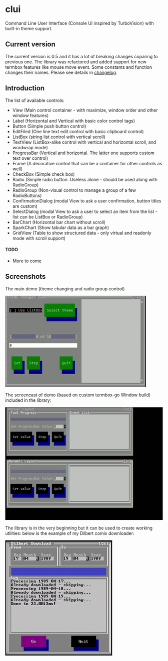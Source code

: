 # clui
Command Line User Interface (Console UI inspired by TurboVision) with built-in theme support.

## Current version
The current version is 0.5 and it has a lot of breaking changes coparing to previous one. The library was refactored and added support for new termbox features like mouse move event. Some constants and function changes their names. Please see details in [changelog](./changelog).

## Introduction
The list of available controls:
* View (Main control container - with maximize, window order and other window features)
* Label (Horizontal and Vertical with basic color control tags)
* Button (Simple push button control)
* EditFiled (One line text edit control with basic clipboard control)
* ListBox (string list control with vertical scroll)
* TextView (ListBox-alike control with vertical and horizontal scroll, and wordwrap mode)
* ProgressBar (Vertical and horizontal. The latter one supports custom text over control)
* Frame (A decorative control that can be a container for other controls as well)
* CheckBox (Simple check box)
* Radio (Simple radio button. Useless alone - should be used along with RadioGroup)
* RadioGroup (Non-visual control to manage a group of a few RadioButtons)
* ConfirmationDialog (modal View to ask a user confirmation, button titles are custom)
* SelectDialog (modal View to ask a user to select an item from the list - list can be ListBox or RadioGroup)
* BarChart (Horizontal bar chart without scroll)
* SparkChart (Show tabular data as a bar graph)
* GridView (Table to show structured data - only virtual and readonly mode with scroll support)

#### TODO
* More to come

## Screenshots
The main demo (theme changing and radio group control)

<img src="./demos/clui_demo_main.gif" alt="Main Demo">

The screencast of demo (based on custom termbox-go Window build) included in the library:

<img src="./demos/demo.gif" alt="Library Demo">

The library is in the very beginning but it can be used to create working utilities: below is the example of my Dilbert comix downloader:

<img src="./demos/dilbert_demo.gif" alt="Dilbert Downloader">
